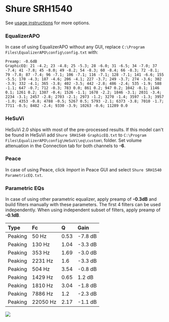 # Shure SRH1540
See [usage instructions](https://github.com/jaakkopasanen/AutoEq#usage) for more options.

### EqualizerAPO
In case of using EqualizerAPO without any GUI, replace `C:\Program Files\EqualizerAPO\config\config.txt`
with:
```
Preamp: -0.6dB
GraphicEQ: 21 -4.2; 23 -4.8; 25 -5.3; 28 -6.0; 31 -6.5; 34 -7.0; 37 -7.4; 41 -7.8; 45 -8.0; 49 -8.2; 54 -8.3; 60 -8.4; 66 -8.3; 72 -8.1; 79 -7.8; 87 -7.4; 96 -7.1; 106 -7.1; 116 -7.1; 128 -7.1; 141 -6.6; 155 -5.5; 170 -4.3; 187 -4.6; 206 -4.1; 227 -3.7; 249 -3.7; 274 -3.6; 302 -3.9; 332 -4.1; 365 -3.8; 402 -3.5; 442 -2.8; 486 -2.4; 535 -1.9; 588 -1.1; 647 -0.7; 712 -0.3; 783 0.0; 861 0.2; 947 0.2; 1042 -0.1; 1146 0.1; 1261 0.2; 1387 -0.4; 1526 -1.1; 1678 -2.2; 1846 -3.1; 2031 -3.4; 2234 -3.1; 2457 -2.8; 2703 -2.1; 2973 -1.2; 3270 -1.4; 3597 -1.3; 3957 -1.0; 4353 -0.8; 4788 -0.5; 5267 0.5; 5793 -2.1; 6373 -3.8; 7010 -1.7; 7711 -0.5; 8482 -2.4; 9330 -3.9; 10263 -0.6; 11289 0.0
```

### HeSuVi
HeSuVi 2.0 ships with most of the pre-processed results. If this model can't be found in HeSuVi add
`Shure SRH1540 GraphicEQ.txt` to `C:\Program Files\EqualizerAPO\config\HeSuVi\eq\custom\` folder.
Set volume attenuation in the Connection tab for both channels to **-6**.

### Peace
In case of using Peace, click *Import* in Peace GUI and select `Shure SRH1540 ParametricEQ.txt`.

### Parametric EQs
In case of using other parametric equalizer, apply preamp of **-0.3dB** and build filters manually
with these parameters. The first 4 filters can be used independently.
When using independent subset of filters, apply preamp of **-0.1dB**.

| Type    | Fc       |    Q | Gain    |
|:--------|:---------|:-----|:--------|
| Peaking | 50 Hz    | 0.53 | -7.8 dB |
| Peaking | 130 Hz   | 1.04 | -3.3 dB |
| Peaking | 353 Hz   | 1.69 | -3.0 dB |
| Peaking | 2231 Hz  | 1.6  | -3.3 dB |
| Peaking | 504 Hz   | 3.54 | -0.8 dB |
| Peaking | 1429 Hz  | 0.65 | 1.2 dB  |
| Peaking | 1810 Hz  | 3.04 | -1.8 dB |
| Peaking | 7886 Hz  | 1.2  | -2.3 dB |
| Peaking | 22050 Hz | 2.17 | -1.1 dB |

![](https://raw.githubusercontent.com/jaakkopasanen/AutoEq/master/results/innerfidelity/sbaf-serious/Shure%20SRH1540/Shure%20SRH1540.png)